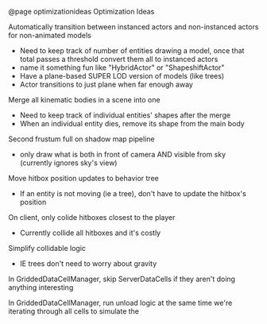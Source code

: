 @page optimizationideas Optimization Ideas

Automatically transition between instanced actors and non-instanced actors for non-animated models
 - Need to keep track of number of entities drawing a model, once that total passes a threshold convert them all to instanced actors
 - name it something fun like "HybridActor" or "ShapeshiftActor"
 - Have a plane-based SUPER LOD version of models (like trees)
 - Actor transitions to just plane when far enough away

Merge all kinematic bodies in a scene into one
 - Need to keep track of individual entities' shapes after the merge
 - When an individual entity dies, remove its shape from the main body

Second frustum full on shadow map pipeline
 - only draw what is both in front of camera AND visible from sky (currently ignores sky's view)

Move hitbox position updates to behavior tree
 - If an entity is not moving (ie a tree), don't have to update the hitbox's position

On client, only colide hitboxes closest to the player
 - Currently collide all hitboxes and it's costly

Simplify collidable logic
 - IE trees don't need to worry about gravity

In GriddedDataCellManager, skip ServerDataCells if they aren't doing anything interesting

In GriddedDataCellManager, run unload logic at the same time we're iterating through all cells to simulate the

